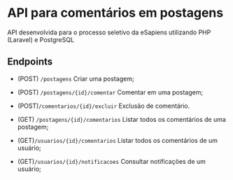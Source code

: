 # API para comentários em postagens

API desenvolvida para o processo seletivo da eSapiens utilizando PHP (Laravel) e PostgreSQL

## Endpoints

- (POST) `/postagens` Criar uma postagem;
- (POST) `/postagens/{id}/comentar` Comentar em uma postagem;
- (POST)`/comentarios/{id}/excluir` Exclusão de comentário.

- (GET) `/postagens/{id}/comentarios` Listar todos os comentários de uma postagem;
- (GET)`/usuarios/{id}/comentarios` Listar todos os comentários de um usuário;
- (GET)`/usuarios/{id}/notificacoes` Consultar notificações de um usuário;

